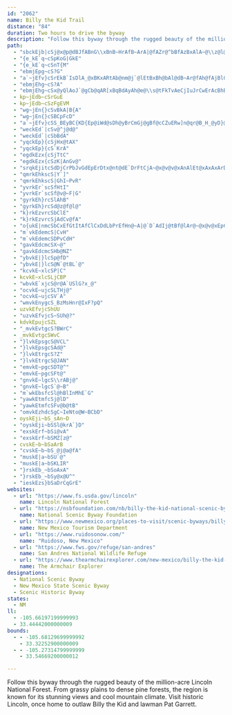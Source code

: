 ```yaml
---
id: "2062"
name: Billy the Kid Trail
distance: "84"
duration: Two hours to drive the byway
description: "Follow this byway through the rugged beauty of the million-acre Lincoln National Forest. From grassy plains to dense pine forests, the region is known for its stunning views and cool mountain climate. Visit historic Lincoln, once home to outlaw Billy the Kid and lawman Pat Garrett."
path:
  - "sbckEjb|cSj@x@p@dBJfABnG\\xBnB~HrAfB~ArA|@fAZr@^bBfAzBxAlA~@\\z@l@lC~DlAx@~Br@bAz@|@dBt@~C^~@x@dAbAl@x@PhEC~ARnGjDnCp@~@h@fAb@bAFpNYhQ_AfIaChAk@"
  - "{e_kE`q~cSpKoG|GkE"
  - "{e_kE`q~cSnT{M"
  - "ebmjEpg~cS?G"
  - "a`~jEfv}cSrEkB`IsDlA_@xBKxARtAb@nm@j`@lEtBxBh@bAl@dB~Ar@fAh@fAjBlGrAfCxA|ApGxD|BhBbBl@rA?tAM|Am@hGaFbAkAlEaHfBkA~A[x@FxAX|DlAhB\\vDRjCSlB_A~AyBxAuCfBcBrCgA`IsB|By@`AeAf@s@zAyAfAm@bAWxAMj@DpG~AtALvBSjN{CfB?zHtAzA?~Ae@fCaBrE_FfEyClJuFjD}@hAa@jAk@pByA|KqQdA_B|@w@bCaA|@QrCEnATdHlC`Cl@pJ^lDl@zVbMx@|@t@lAXfAXdCTfH^rBXp@~KtMnBlCn@r@l@^z@Xx@JdNDrFQjGLlDm@jK{ChCSrA?xARtDlBpCdBrAf@rHjBv@`@v@dA`@~@dDvLvBrI^v@nAt@lCRRsAToDfAwAd@_AbEuJNyBUuCO_ACy@ZwDlAeH"
  - "ebmjEhg~cS?A"
  - "ebmjEhg~cSx@yQlAoJ`@gCb@qAR[xBqBdAyAh@e@\\s@tFkTvAeCjIuJrCwErAcBhBwDd@yBNsEK{IT_SN}D|AqVTmAN{C~@}Zb@oL^yOIuG_DyZMqEB_CNa@cAqAoBiDSQuIkXu@}E[uCI{CDmDXeHNMrAe\\?e@IKE{GO_C_@kBwAcFaNcZaFgLo@{BoAyFy@eHOwEJgGh@mGXeFIaGi@yFeAgE_IuSqOac@qDgJeBuDyB}CmFmFcEgC{CkAuBi@uMmCmDqAaDmB{AyAs@_AmC_Fo@_Bua@k_BcC{GkBqDgCuDcEiFu^{_@mBmCoAaCaCmF_ByCkBsCgWs[wDmEqWgVsJaKaBgCoAmDUmAY_CI{CNyE~AmJp@oFDwBEaCa@_EeAuD}DgIk@eBi@gEY_Ic@{BiAuCa@q@wAwAeOkKmAiA{AuBgAyBiAeD{@gFW_DAoFd@sOK{Bg@aEcAyDq@mBgByCcWoYiCmDsAuC_@wA_BuJsAiFyCyHw@mAwKuNgD_EcE{FuJ{RiDmEeM{JcEuDwIaJwA}AgFiH{FoIqBoDiA}DyEcYWmDHuHAiB]sDeAaGOcHSaCoA_FaGyNu@cEs@_L_@mCg@uBmMkd@sDmIqG{MyTy^cAqBsBiFiAyEy@yFc@{FAgG~@ww@hCk\\BkBI{DYwB}@}D{@oC}GsPgCmI}@qD_AcFuDwXc@mG@{HLwB|C}UfAuGj@sENyCDsGyAeWCmFRsFbCwRn@mGRYt@kGlDk[?gANeBlAsIjB{IpC{KxRom@nAeEl@iDTkCDwTHaC|CcSfCsS~AwVrCam@n@cGb@eCd@}BxAcFtBsEvEsHn]sh@bFoIlXsj@zF}Lx@eCt@yCb@{CdByQh@oD|EwUh@kGr@eTR_Bt@mClVgo@dAqEx@qOZkDL}C_@qHiBcNOeCE_Cf@gDx@gC{Be@i@?}Cp@cA^mErC_v@rb@u^`TmD|BmBdBkB`CeElGm[xh@kJ~NsFvJgKhTwCpEcE`EcFxCwVnIsF`CuHrFeB`BgDdEgExEsClCkHrEcLzEol@pUof@lSmBlAqC~CcBnDgA|EsBxZwA`Jq@fDo@rC{BtH_EfJ}@~A_C`EoBjC}RnV{b@tj@oNhQuJrIoS`NgDbC_DjDmClDqCxFiFtLiq@l~AoBjDiClDeMnMmJxKuFtKuDxIsCzIc@rBcAnJYrAo@jBwDzHuEzNaBtDoN`TkAxAsBlBmVjR}A|AmJhR}S`d@{@rB{GhToTrg@mAzB}|@rlAuAjC}ChNaBlC_BdBw@pAk@`BOtADjCbBlQZvE?dFc@fH?fFFrAn@~E\\nAlDjKxDhRX`E^vZXfDjB~G`AhIVdAtGtQlBzGdShvAXdCHfE_ApRi@~Gg@dCk@~AmGrOiQnb@uKlV}@pAkAlA}FrD"
  - kp~jEdb~cSrGuE
  - kp~jEdb~cSzFgEVM
  - "wg~jEn{}cSvBkA|B{A"
  - "wg~jEn{}cSBCpFcD"
  - "a`~jEfv}cSS_BEyBC{KD{Ep@iWd@sDh@yBrCmGj@gBf@cCZuERw]n@qr@B_H_@yD}@uEoC_HqBoC{AyAwSuQ_B_AgGmB}Aw@kAcAyLmNoV_ZqAwBaBsDgBcGcEsPmAsDuLud@cB_G_DuN[mCa@mILkRImMo@iKiAsJgVgoAuAgFiAeDsA_DqGuLiAgDu@iDWyDAcQa@yEg@eCi@gBiAqC{BaD}AaBgD_CeMmF{EeCuCuCgCyDaAyCgAyESyAKgBC{DLyHIeCu@oHg@kCiGkRYmA_AqHc@aBy@_BmB{Bu@k@sCmAmC]uN{@iCm@uAq@}@q@sBgCe@gAc@kAi@mCk@sFQ_AyB{HgJ_f@{CcICeATw@h@a@hB_@X_@Ts@TaOGmBS{AwGmYsFwZYsCYoE]gKQmAy@_BoBmCsHgG{B{B}AoBmE{Ho@y@gCcCoFcDo@i@mAoBeAaEkD}P_EuPwAuKe@eBs@oBkAkBg@SyCe@oCtK@rAfB~HBzASjAc@~@UTgCpAcDz@yDh@gAd@o@n@cElIeBxC]x@Ex@NrBbA~EDf@HvBYzA_@j@s@^kMtDwAp@k@`@gAdByJdUi@~@_RbVaIpFy@DcAWyBuDqAeAoDy@qE]uA[_CkAy@m@kI{LeQaXaB}BmAqAm@YwA_@gDEoD^yAQqHsEyC{AmGmC}ZoL{FgCmBq@eB_@sAGwQB{@GaCm@{@]mC{BcG{Hy@g@o@I"
  - "weckEd`|cSv@^j@d@"
  - "weckEd`|cSbBdA"
  - "yqckEp}{cSjHx@tAX"
  - "yqckEp}{cS`KrA"
  - "egdkEzx{cSjTtC"
  - "egdkEzx{cSzK|AnGv@"
  - "srqkEjitcSdDjCrPbJvGdEpErDtx@nt@dE`DrFtCjA~@x@v@v@xAnAlEt@xAxAxArDnCtGpJnBlBbAn@bCdAf^`L|w@pW~L|CdMnCjSrFzCpBnArAlEfCxDx@rADtZe@zDDzCX|Cj@rDlAxAn@j]rRbGxCfCr@|LzBhL|C"
  - "qmrkEhkscS|Y`]"
  - "qmrkEhkscS|GhI~PvR"
  - "yvrkEr`scSfHtI"
  - "yvrkEr`scSf@v@~F|G"
  - "gyrkEh}rcSlAhB"
  - "gyrkEh}rcSd@z@f@l@"
  - "k}rkEzvrcSbClE"
  - "k}rkEzvrcSjAdCv@fA"
  - "o{ukE|nmcSbCxEfGtItAfClCxDdLbPrEfHn@~A|@`D`AdIj@tBf@lAr@~@x@v@xEpCxCzBjBzBnErI|@pBlBbHxKdi@pB`G"
  - "m`vkEdemcS|CvH"
  - "m`vkEdemcSDPvCdH"
  - "gavkEdcmcSX~@"
  - "gavkEdcmcSHb@NZ"
  - "ybvkE|}lcSp@fD"
  - "ybvkE|}lcS@N`@tBL`@"
  - "kcvkE~xlcSP|C"
  - kcvkE~xlcSLjCBP
  - "wbvkE`xjcS@r@A`USlG?x_@"
  - "ocvkE~ujcSLTHj@"
  - "ocvkE~ujcSV`A"
  - "wmvkEnygcS_BzMsHnr@IxF?pQ"
  - uzvkEfvjcShUU
  - "uzvkEfvjcS~SUh@?"
  - kdvkEpujcSZL
  - "_mvkEvtgcS?BWrC"
  - _mvkEvtgcSWvC
  - "}lvkEpsgcS@VCL"
  - "}lvkEpsgcSAd@"
  - "}lvkEtrgcS?Z"
  - "}lvkEtrgcS@JAN"
  - "emvkE~pgcSDT@^"
  - "emvkE~pgcSFt@"
  - "gnvkE~lgcS\\rABj@"
  - "gnvkE~lgcS`@~B"
  - "m`wkEbsfcSl@hBlInMhE`G"
  - "yawkEtmfcSj@lD"
  - "yawkEtmfcSFv@b@tB"
  - "omvkEzhdcSgC~IeNto@W~BCbD"
  - oyskEji~bS_sAn~D
  - "oyskEji~bSSl@krA`}D"
  - "exskErf~bSi@vA"
  - "exskErf~bSMZ[z@"
  - cvskE~b~bSaArB
  - "cvskE~b~bS_@j@a@fA"
  - "muskE|a~bSU`@"
  - "muskE|a~bSKLIR"
  - "}rskEb_~bSoAxA"
  - "}rskEb_~bSy@x@U^"
  - "ieskEzs}bSaDrCqGrE"
websites:
  - url: "https://www.fs.usda.gov/lincoln"
    name: Lincoln National Forest
  - url: "https://nsbfoundation.com/nb/billy-the-kid-national-scenic-byway/"
    name: National Scenic Byway Foundation
  - url: "https://www.newmexico.org/places-to-visit/scenic-byways/billy-the-kid/"
    name: New Mexico Tourism Department
  - url: "https://www.ruidosonow.com/"
    name: "Ruidoso, New Mexico"
  - url: "https://www.fws.gov/refuge/san-andres"
    name: San Andres National Wildlife Refuge
  - url: "https://www.thearmchairexplorer.com/new-mexico/billy-the-kid-trail.php"
    name: The Armchair Explorer
designations:
  - National Scenic Byway
  - New Mexico State Scenic Byway
  - Scenic Historic Byway
states:
  - NM
ll:
  - -105.66197199999993
  - 33.44442000000009
bounds:
  - - -105.68129699999992
    - 33.32252900000009
  - - -105.27314799999999
    - 33.54669200000012

---
```


Follow this byway through the rugged beauty of the million-acre Lincoln National Forest. From grassy plains to dense pine forests, the region is known for its stunning views and cool mountain climate. Visit historic Lincoln, once home to outlaw Billy the Kid and lawman Pat Garrett.
